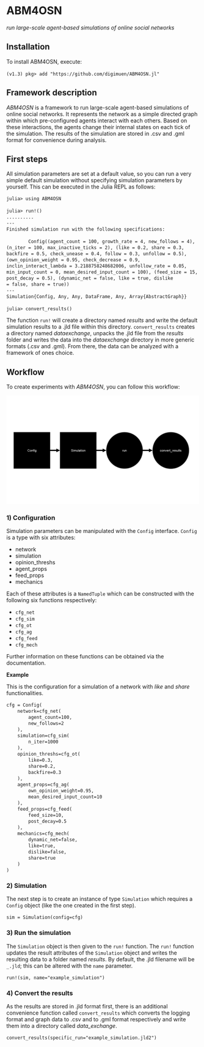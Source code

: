 # ABM4OSN

*run large-scale agent-based simulations of online social networks*  


## Installation

To install ABM4OSN, execute:  

`(v1.3) pkg> add "https://github.com/digimuen/ABM4OSN.jl"`


## Framework description

*ABM4OSN* is a framework to run large-scale agent-based simulations of online social networks. It represents the network as a simple directed graph within which pre-configured agents interact with each others. Based on these interactions, the agents change their internal states on each tick of the simulation. The results of the simulation are stored in .csv and .gml format for convenience during analysis.


## First steps

All simulation parameters are set at a default value, so you can run a very simple default simulation without specifying simulation parameters by yourself. This can be executed in the Julia REPL as follows:

```
julia> using ABM4OSN

julia> run!()
..........
---
Finished simulation run with the following specifications:

        Config((agent_count = 100, growth_rate = 4, new_follows = 4), (n_iter = 100, max_inactive_ticks = 2), (like = 0.2, share = 0.3, backfire = 0.5, check_unease = 0.4, follow = 0.3, unfollow = 0.5), (own_opinion_weight = 0.95, check_decrease = 0.9, inclin_interact_lambda = 3.2188758248682006, unfollow_rate = 0.05, min_input_count = 0, mean_desired_input_count = 100), (feed_size = 15, post_decay = 0.5), (dynamic_net = false, like = true, dislike
= false, share = true))
---
Simulation{Config, Any, Any, DataFrame, Any, Array{AbstractGraph}}

julia> convert_results()
```

The function `run!` will create a directory named *results* and write the default simulation results to a .jld file within this directory. `convert_results` creates a directory named *dataexchange*, unpacks the .jld file from the *results* folder and writes the data into the *dataexchange* directory in more generic formats (.csv and .gml). From there, the data can be analyzed with a framework of ones choice.

## Workflow

To create experiments with *ABM4OSN*, you can follow this workflow:

!["ABM4OSN workflow."](https://github.com/JohannesNakayama/ABM4OSN.jl/blob/workflow-guide/img/workflow.png)



### 1) Configuration

Simulation parameters can be manipulated with the `Config` interface. `Config` is a type with six attributes:

  * network
  * simulation
  * opinion_threshs
  * agent_props
  * feed_props
  * mechanics

Each of these attributes is a `NamedTuple` which can be constructed with the following six functions respectively:

  * `cfg_net`
  * `cfg_sim`
  * `cfg_ot`
  * `cfg_ag`
  * `cfg_feed`
  * `cfg_mech`

Further information on these functions can be obtained via the documentation.

**Example**

This is the configuration for a simulation of a network with *like* and *share* functionalities.

```
cfg = Config(
    network=cfg_net(
        agent_count=100,
        new_follows=2
    ),
    simulation=cfg_sim(
        n_iter=1000
    ),
    opinion_threshs=cfg_ot(
        like=0.3,
        share=0.2,
        backfire=0.3
    ),
    agent_props=cfg_ag(
        own_opinion_weight=0.95,
        mean_desired_input_count=10
    ),
    feed_props=cfg_feed(
        feed_size=10,
        post_decay=0.5
    ),
    mechanics=cfg_mech(
        dynamic_net=false,
        like=true,
        dislike=false,
        share=true
    )
)
```

### 2) Simulation

The next step is to create an instance of type `Simulation` which requires a `Config` object (like the one created in the first step).

```
sim = Simulation(config=cfg)
```

### 3) Run the simulation

The `Simulation` object is then given to the `run!` function. The `run!` function updates the result attributes of the `Simulation` object and writes the resulting data to a folder named *results*. By default, the .jld filename will be `_.jld`; this can be altered with the `name` parameter.

```
run!(sim, name="example_simulation")
```

### 4) Convert the results

As the results are stored in .jld format first, there is an additional convenience function called `convert_results` which converts the logging format and graph data to .csv and to .gml format respectively and write them into a directory called *data_exchange*.

```
convert_results(specific_run="example_simulation.jld2")
```
